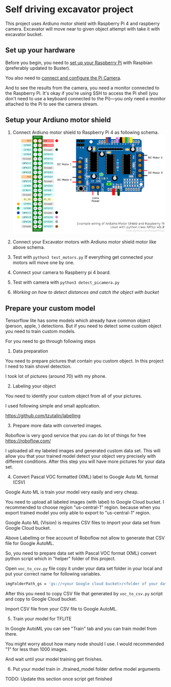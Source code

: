 # Self driving excavator project

This project uses Ardiuno motor shield with Raspberry Pi 4 and raspberry camera.
Excavator will move near to given object attempt with take it with excavator bucket.

## Set up your hardware

Before you begin, you need to [set up your Raspberry Pi](
https://projects.raspberrypi.org/en/projects/raspberry-pi-setting-up) with
Raspbian (preferably updated to Buster).

You also need to [connect and configure the Pi Camera](
https://www.raspberrypi.org/documentation/configuration/camera.md).

And to see the results from the camera, you need a monitor connected
to the Raspberry Pi. It's okay if you're using SSH to access the Pi shell
(you don't need to use a keyboard connected to the Pi)—you only need a monitor
attached to the Pi to see the camera stream.

## Setup your Ardiuno motor shield

1. Connect Ardiuno motor shield to Raspberry Pi 4 as following schema.
  ![Schema](schema.png)
2. Connect your Excavator motors with Ardiuno motor shield motor like above schema.
3. Test with `python3 test_motors.py`
   If everything get connected your motors will move one by one.

4. Connect your camera to Raspberry pi 4 board.
5. Test with camera with `python3 detect_picamera.py`
6. *Working on how to detect distances and catch the object with bucket*


## Prepare your custom model

Tensorflow lite has some models which already have common object (person, apple, ) detections.
But if you need to detect some custom object you need to train custom models.

For you need to go through following steps

1. Data preparation

You need to prepare pictures that contain you custom object. In this project I need to train 
shovel detection.

I took lot of pictures (around 70) with my phone.

2. Labeling your object

You need to identify your custom object from all of your pictures.

I used following simple and small application.

https://github.com/tzutalin/labelImg

3. Prepare more data with converted images.

Roboflow is very good service that you can do lot of things for free
https://roboflow.com/

I uploaded all my labeled images and generated custom data set.
This will allow you that your trained model detect your object very precisely with different conditions.
After this step you will have more pictures for your data set.

4. Convert Pascal VOC formatted (XML) label to Google Auto ML format (CSV)

Google Auto ML is train your model very easily and very cheap.

You need to upload all labeled images (with label) to Google Cloud bucket.
I recommended to choose region "us-central-1" region. because when you export trained model you only able to export to "us-central-1" region.

Google Auto ML (Vision) is requires CSV files to import your data set from Google Cloud bucket.

Above LabelImg or free account of Roboflow not allow to generate that CSV file for Google AutoML.

So, you need to prepare data set with Pascal VOC format (XML) convert python script which in "helper" folder of this project.

Open `voc_to_csv.py` file copy it under your data set folder in your local and put your correct name for following variables.

```bash
imgFolderPath_gs = 'gs://<your Google cloud bucket>/<folder of your data set>/'
```

After this you need to copy CSV file that generated by `voc_to_csv.py` script and copy to Google Cloud bucket.

Import CSV file from your CSV file to Google AutoML.

5. Train your model for TFLITE

In Google AutoML you can see "Train" tab and you can train model from there.

You might worry about how many node should I use. I would recommended "1" for less than 1000 images.

And wait until your model training get finishes.

6. Put your model train in ./trained_model folder define model arguments

TODO: Update this section once script get finished
